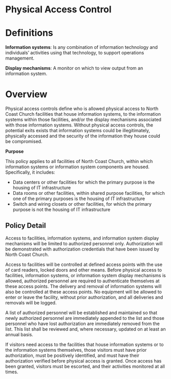# Physical Access Control

# **Definitions**

**Information systems**: Is any combination of information technology and individuals’ activities using that technology, to support operations management.

**Display mechanisms**: A monitor on which to view output from an information system.

# **Overview**

Physical access controls define who is allowed physical access to North Coast Church facilities that house information systems, to the information systems within those facilities, and/or the display mechanisms associated with those information systems. Without physical access controls, the potential exits exists that information systems could be illegitimately, physically accessed and the security of the information they house could be compromised.

**Purpose**

This policy applies to all facilities of North Coast Church, within which information systems or information system components are housed. Specifically, it includes:

- Data centers or other facilities for which the primary purpose is the housing of IT infrastructure
- Data rooms or other facilities, within shared purpose facilities, for which one of the primary purposes is the housing of IT infrastructure
- Switch and wiring closets or other facilities, for which the primary purpose is not the housing of IT infrastructure

## **Policy Detail**

Access to facilities, information systems, and information system display mechanisms will be limited to authorized personnel only. Authorization will be demonstrated with authorization credentials that have been issued by North Coast Church.

Access to facilities will be controlled at defined access points with the use of card readers, locked doors and other means. Before physical access to facilities, information systems, or information system display mechanisms is allowed, authorized personnel are required to authenticate themselves at these access points. The delivery and removal of information systems will also be controlled at these access points. No equipment will be allowed to enter or leave the facility, without prior authorization, and all deliveries and removals will be logged.

A list of authorized personnel will be established and maintained so that newly authorized personnel are immediately appended to the list and those personnel who have lost authorization are immediately removed from the list. This list shall be reviewed and, where necessary, updated on at least an annual basis.

If visitors need access to the facilities that house information systems or to the information systems themselves, those visitors must have prior authorization, must be positively identified, and must have their authorization verified before physical access is granted. Once access has been granted, visitors must be escorted, and their activities monitored at all times.